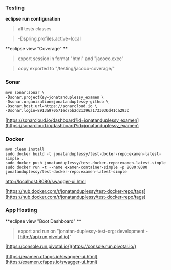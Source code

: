 ### Testing

**eclipse run configuration**

> all tests classes

> -Dspring.profiles.active=local

**eclipse view "Coverage" **

> export session in format "html" and "jacoco.exec"

> copy exported to "/testing/jacoco-coverage/"

### Sonar

```
mvn sonar:sonar \
-Dsonar.projectKey=jonatanduplessy_examen \ 
-Dsonar.organization=jonatanduplessy-github \
-Dsonar.host.url=https://sonarcloud.io \  
-Dsonar.login=8913a970571ed75b2d21396a1733036d41ca293c
```

[https://sonarcloud.io/dashboard?id=jonatanduplessy_examen](https://sonarcloud.io/dashboard?id=jonatanduplessy_examen)

### Docker
```
mvn clean install
sudo docker build -t jonatanduplessy/test-docker-repo:examen-latest-simple .
sudo docker push jonatanduplessy/test-docker-repo:examen-latest-simple
sudo docker run -t --name examen-container-simple -p 8080:8080 jonatanduplessy/test-docker-repo:examen-latest-simple
```

[http://localhost:8080/swagger-ui.html](http://localhost:8080/swagger-ui.html)

[https://hub.docker.com/r/jonatanduplessy/test-docker-repo/tags](https://hub.docker.com/r/jonatanduplessy/test-docker-repo/tags)

### App Hosting

**eclipse view "Boot Dashboard" **

> export and run on "jonatan-duplessy-test-org: development - [http://api.run.pivotal.io]"

[https://console.run.pivotal.io/](https://console.run.pivotal.io/)

[https://examen.cfapps.io/swagger-ui.html](https://examen.cfapps.io/swagger-ui.html)
